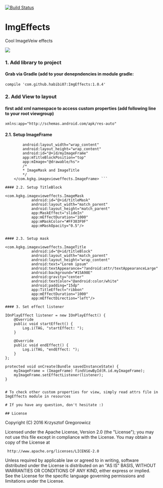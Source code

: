 [![Build Status](https://travis-ci.org/habibi07/ImgEffects.svg?branch=master)](https://travis-ci.org/habibi07/ImgEffects)

# **ImgEffects**
Cool ImageVeiw effects

![](presentation_gif.gif)

### 1. Add library to project
#### Grab via Gradle (add to your denepndencies in module gradle:
```compile 'com.github.habibi07:ImgEffects:1.0.4'```

### 2. Add View to layout
#### first add xml namespace to access custom properties (add following line to your root viewgroup)
```xmlns:app="http://schemas.android.com/apk/res-auto"```

#### 2.1. Setup ImageFrame

```<com.kgkg.imagevieweffects.ImageFrame
        android:layout_width="wrap_content"
        android:layout_height="wrap_content"
        android:id="@+id/myImageFrame"
        app:mTitleBlockPosition="top"
        app:mImage="@drawable/hs">
        /*
        * ImageMask and ImageTitle
        */
    </com.kgkg.imagevieweffects.ImageFrame> ```
    
#### 2.2. Setup TitleBlock

```
    <com.kgkg.imagevieweffects.ImageMask
                android:id="@+id/titleMask"
                android:layout_width="match_parent"
                android:layout_height="match_parent"
                app:MaskEffect="slideIn"
                app:mEffectDuration="1000"
                app:mMaskColor="#FF303F9F"
                app:mMaskOpacity="0.5"/>
```

#### 2.3. Setup mask

```
    <com.kgkg.imagevieweffects.ImageTitle
                android:id="@+id/titleBlock"
                android:layout_width="match_parent"
                android:layout_height="wrap_content"
                android:text="Lorem ipsum"
                android:textAppearance="?android:attr/textAppearanceLarge"
                android:background="#15A98E"
                android:gravity="center"
                android:textColor="@android:color/white"
                android:padding="15dp"
                app:TitleEffect="ribbon"
                app:mEffectDuration="1000"
                app:mEffectDirection="left"/>
```
#### 3. Set effect listener
```
    IOnPlayEffect listener = new IOnPlayEffect() {
        @Override
        public void startEffect() {
            Log.i(TAG, "startEffect: ");
        }

        @Override
        public void endEffect() {
            Log.i(TAG, "endEffect: ");
        }
    };
    
    protected void onCreate(Bundle savedInstanceState) {
        myImageFrame = (ImageFrame) findViewById(R.id.myImageFrame);
        myImageFrame.setEffectListener(listener);
    }
    
```

# To check other custom properties for view, simply read attrs file in ImgEffects module in resources

# If you have any question, don't hesitate :)

## License
```

Copyright (C) 2016 Krzysztof Gregorowicz

Licensed under the Apache License, Version 2.0 (the "License");
you may not use this file except in compliance with the License.
You may obtain a copy of the License at

     http://www.apache.org/licenses/LICENSE-2.0

Unless required by applicable law or agreed to in writing, software
distributed under the License is distributed on an "AS IS" BASIS,
WITHOUT WARRANTIES OR CONDITIONS OF ANY KIND, either express or implied.
See the License for the specific language governing permissions and
limitations under the License.